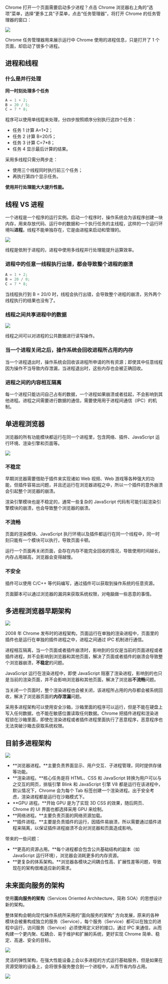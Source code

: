 Chrome 打开一个页面需要启动多少进程？点击 Chrome 浏览器右上角的“选项”菜单，选择“更多工具”子菜单，点击“任务管理器”，将打开 Chrome 的任务管理器的窗口：

![](/images/1679288169829-96162083-1728-43a7-ac4b-b9cfe8f2d9f3.png)

Chrome 任务管理器用来展示运行中 Chrome 使用的进程信息，只是打开了 1 个页面，却启动了很多个进程。

## 进程和线程

### 什么是并行处理

**同一时刻处理多个任务**

```javascript
A = 1 + 2;
B = 20 / 5;
C = 7 * 8;
```

程序可以使用单线程来处理，分四步按照顺序分别执行这四个任务：

- 任务 1 计算 A=1+2；
- 任务 2 计算 B=20/5；
- 任务 3 计算 C=7\*8；
- 任务 4 显示最后计算的结果。

采用多线程只需分两步走：

- 使用三个线程同时执行前三个任务；
- 再执行第四个显示任务。

**使用并行处理能大大提升性能。**

## 线程 VS 进程

一个进程是一个程序的运行实例。启动一个程序时，操作系统会为该程序创建一块内存，用来存放代码、运行中的数据和一个执行任务的主线程，这样的一个运行环境叫**进程**。线程不能单独存在，它是由进程来启动和管理的。

![](/images/1679372477083-dd2ef24c-72ff-4bd8-9834-7aeec41fc0c9.png)

线程是依附于进程的，进程中使用多线程并行处理能提升运算效率。

### 进程中的任意一线程执行出错，都会导致整个进程的崩溃

```javascript
A = 1 + 2;
B = 20 / 0;
C = 7 * 8;
```

当线程执行到 B = 20/0 时，线程会执行出错，会导致整个进程的崩溃，另外两个线程执行的结果也没有了。

### 线程之间共享进程中的数据

![](/images/1679372692116-d9ec9f85-2f05-4fae-b19d-46bfdf218ae4.png)

线程之间可以对进程的公共数据进行读写操作。

### 当一个进程关闭之后，操作系统会回收进程所占用的内存

当一个进程退出时，操作系统会回收该进程所申请的所有资源；即使其中任意线程因为操作不当导致内存泄漏，当进程退出时，这些内存也会被正确回收。

### 进程之间的内容相互隔离

每一个进程只能访问自己占有的数据，一个进程如果崩溃或者挂起，不会影响到其他进程。进程之间需要进行数据的通信，需要使用用于进程间通信（IPC）的机制。

## 单进程浏览器

浏览器的所有功能模块都运行在同一个进程里，包含网络、插件、JavaScript 运行环境、渲染引擎和页面等。

![](/images/1679372973892-44848f6a-19d6-4607-99f4-1bad28df1041.png)

### 不稳定

早期浏览器需要借助于插件来实现诸如 Web 视频、Web 游戏等各种强大的功能，但插件容易出问题，并且还运行在浏览器进程之中，所以一个插件的意外崩溃会引起整个浏览器的崩溃。

渲染引擎模块也是不稳定的，通常一些复杂的 JavaScript 代码有可能引起渲染引擎模块的崩溃，也会导致整个浏览器的崩溃。

### 不流畅

页面的渲染模块、JavaScript 执行环境以及插件都运行在同一个线程中，同一时刻只能有一个模块可以执行，导致页面卡顿。

运行一个页面再关闭页面，会存在内存不能完全回收的情况，导致使用时间越长，内存占用越高，浏览器会变得越慢。

### 不安全

插件可以使用 C/C++ 等代码编写，通过插件可以获取到操作系统的任意资源。

页面脚本可以通过浏览器的漏洞来获取系统权限，对电脑做一些恶意的事情。

## 多进程浏览器早期架构

![](/images/1679373515001-29c813e5-2427-402f-8f6d-4b4d580761cf.png)

2008 年 Chrome 发布时的进程架构，页面运行在单独的渲染进程中，页面里的插件也是运行在单独的插件进程之中，进程之间通过 IPC 机制进行通信。

进程相互隔离，当一个页面或者插件崩溃时，影响到的仅仅是当前的页面进程或者插件进程，并不会影响到浏览器和其他页面，解决了页面或者插件的崩溃会导致整个浏览器崩溃，**不稳定**的问题。

JavaScript 运行在渲染进程中，即使 JavaScript 阻塞了渲染进程，影响到的也只是当前的渲染页面，并不会影响浏览器和其他页面，解决了浏览器**不流畅**问题。

当关闭一个页面时，整个渲染进程也会被关闭，该进程所占用的内存都会被系统回收，解决了浏览器页面的**内存泄漏**问题。

采用多进程架构可以使用安全沙箱，沙箱里面的程序可以运行，但是不能在硬盘上写入任何数据，也不能在敏感位置读取任何数据。Chrome 把插件进程和渲染进程锁在沙箱里面，即使在渲染进程或者插件进程里面执行了恶意程序，恶意程序也无法突破沙箱去获取系统权限。

## 目前多进程架构

![](/images/1679373920430-b4f3c1a8-a8f8-4567-85b7-155c29729e10.png)

- **浏览器进程。**主要负责界面显示、用户交互、子进程管理，同时提供存储等功能。
- **渲染进程。**核心任务是将 HTML、CSS 和 JavaScript 转换为用户可以与之交互的网页，排版引擎 Blink 和 JavaScript 引擎 V8 都是运行在该进程中，默认情况下，Chrome 会为每个 Tab 标签创建一个渲染进程。出于安全考虑，渲染进程都是运行在沙箱模式下。
- **GPU 进程。**开始 GPU 是为了实现 3D CSS 的效果，随后网页、Chrome 的 UI 界面也都选择采用 GPU 来绘制。
- **网络进程。**主要负责页面的网络资源加载。
- **插件进程。**主要是负责插件的运行，因插件易崩溃，所以需要通过插件进程来隔离，以保证插件进程崩溃不会对浏览器和页面造成影响。

带来的一些问题：

- **更高的资源占用。**每个进程都会包含公共基础结构的副本（如 JavaScript 运行环境），浏览器会消耗更多的内存资源。
- **更复杂的体系架构。**浏览器各模块之间耦合性高、扩展性差等问题，导致现在的架构很难适应新的需求。

## 未来面向服务的架构

使用**面向服务的架构**（Services Oriented Architecture，简称 SOA）的思想设计新的架构。

整体架构会朝向现代操作系统所采用的“面向服务的架构” 方向发展，原来的各种模块会被重构成独立的服务（Service），每个服务（Service）都可以在独立的进程中运行，访问服务（Service）必须使用定义好的接口，通过 IPC 来通信，从而构建一个更内聚、松耦合、易于维护和扩展的系统，更好实现 Chrome 简单、稳定、高速、安全的目标。

![](/images/1679395363514-7fc365b9-df1d-4c99-969e-aba9348dcac1.png)

灵活的弹性架构，在强大性能设备上会以多进程的方式运行基础服务，但是如果在资源受限的设备上，会将很多服务整合到一个进程中，从而节省内存占用。

![](/images/1679395481577-dbd25606-951c-49ae-9c3e-aa64e14303af.png)
